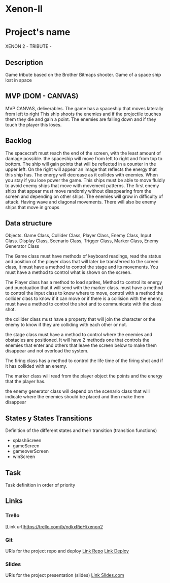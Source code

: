 # Xenon-II

# Project's name
XENON 2 - TRIBUTE -

## Description
Game tribute based on the Brother Bitmaps shooter. Game of a space ship lost in space


## MVP (DOM - CANVAS)
MVP CANVAS, deliverables.
The game has a spaceship that moves laterally from left to right
This ship shoots the enemies and if the projectile touches them they die and gain a point. The enemies are falling down and if they touch the player this loses.


## Backlog

The spacecraft must reach the end of the screen, with the least amount of damage possible. the spaceship will move from left to right and from top to bottom. The ship will gain points that will be reflected in a counter in the upper left. On the right will appear an image that reflects the energy that this ship has. The energy will decrease as it collides with enemies. When you stay if you lose power the game. This ships must be able to move fluidly to avoid enemy ships that move with movement patterns. The first enemy ships that appear must move randomly without disappearing from the screen and depending on other ships. The enemies will grow in difficulty of attack. Having wave and diagonal movements. There will also be enemy ships that move in groups

## Data structure


Objects.
Game Class, Collider Class, Player Class, Enemy Class, Input Class.
Display Class, Scenario Class, Trigger Class, Marker Class, Enemy Generator Class

The Game class must have methods of keyboard readings, read the status and position of the player class that will later be transferred to the screen class, it must have a method to control the stage and its movements. You must have a method to control what is shown on the screen.

The Player class has a method to load sprites, Method to control its energy and punctuation that it will send with the marker class. must have a method to control the input class to know where to move, control with a method the collider class to know if it can move or if there is a collision with the enemy, must have a method to control the shot and to communicate with the class shot.

the collider class must have a property that will join the character or the enemy to know if they are colliding with each other or not.

the stage class must have a method to control where the enemies and obstacles are positioned. It will have 2 methods one that controls the enemies that enter and others that leave the screen below to make them disappear and not overload the system.

The firing class has a method to control the life time of the firing shot and if it has collided with an enemy.

The marker class will read from the player object the points and the energy that the player has.

the enemy generator class will depend on the scenario class that will indicate where the enemies should be placed and then make them disappear


## States y States Transitions
Definition of the different states and their transition (transition functions)

- splashScreen
- gameScreen
- gameoverScreen
- winScreen


## Task
Task definition in order of priority


## Links


### Trello
[Link url]https://trello.com/b/ndkxRjeH/xenon2



### Git
URls for the project repo and deploy
[Link Repo](https://github.com/JuanVicenteVazquezG/Xenon-II)
[Link Deploy](https://juanvicentevazquezg.github.io/Xenon-II/)


### Slides
URls for the project presentation (slides)
[Link Slides.com](https://slides.com/juanvicentevazquezgarcia/deck/live?context=editing#/)
